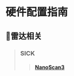 # 硬件配置指南

## 📡雷达相关

> ### SICK
>
> > #### [NanoScan3]

[NanoScan3]:./lidar/sick/nanoscan3/README.md
